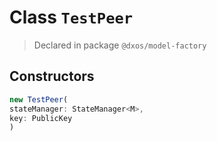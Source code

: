 # Class `TestPeer`
> Declared in package `@dxos/model-factory`

## Constructors
```ts
new TestPeer(
stateManager: StateManager<M>,
key: PublicKey
)
```
